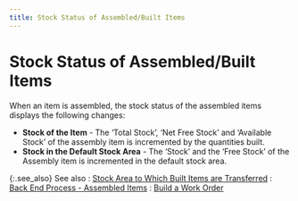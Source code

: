 ```yaml
---
title: Stock Status of Assembled/Built Items
---
```


# Stock Status of Assembled/Built Items


When an item is assembled, the stock status of the assembled items displays  the following changes:

- **Stock 
 of the Item** - The ‘Total Stock’,  ‘Net Free Stock’  and ‘Available Stock’  of the assembly item is incremented by the quantities built.
- **Stock 
 in the Default Stock Area** - The ‘Stock’ and the ‘Free Stock’  of the Assembly item is incremented in the default stock area.



{:.see_also}
See also
: [Stock  Area to Which Built Items are Transferred]({{site.ba_baseurl}}/prod-asm/building-wo/entering-qty-built/back-proc/asm-items/stock_area_to_which_built_items_are_transferred.html)
: [Back  End Process - Assembled Items]({{site.ba_baseurl}}/prod-asm/building-wo/entering-qty-built/back-proc/asm-items/backend_process_assemblied_items.html)
: [Build  a Work Order]({{site.ba_baseurl}}/prod-asm/building-wo/building_work_orders_content_building_assembly.html)

